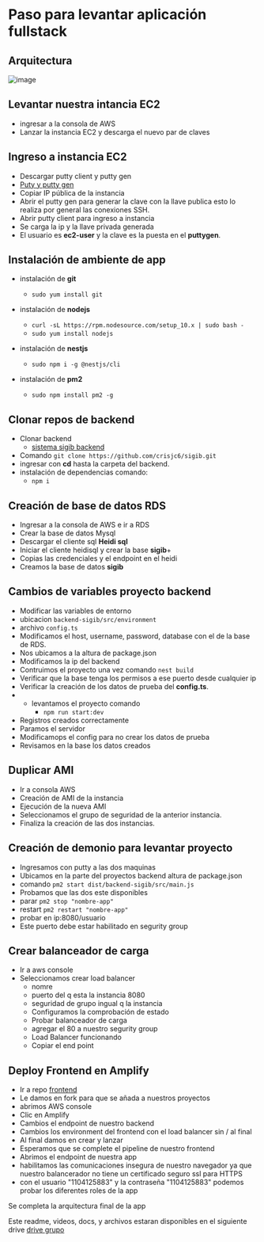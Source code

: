 # Paso para levantar aplicación fullstack


## Arquitectura

![image](https://user-images.githubusercontent.com/50051312/111022678-3e69e500-83a2-11eb-9928-c1d2fcda729f.png)

## Levantar nuestra intancia EC2

* ingresar a la consola de AWS
* Lanzar la instancia EC2 y descarga el nuevo par de claves

## Ingreso a instancia EC2
* Descargar putty client y putty gen
* [Puty y putty gen](https://www.chiark.greenend.org.uk/~sgtatham/putty/latest.html)
* Copiar IP pública de la instancia
* Abrir el putty gen para generar la clave con la llave publica esto lo realiza por general las conexiones SSH.
* Abrir putty client para ingreso a instancia
* Se carga la ip y la llave privada generada 
* El usuario es **ec2-user** y la clave es la puesta en el **puttygen**.


## Instalación de ambiente de app
* instalación de **git**
	*  `sudo yum install git`
* instalación de **nodejs**
  	*  `curl -sL https://rpm.nodesource.com/setup_10.x | sudo bash -`
  	* `sudo yum install nodejs`

* instalación de **nestjs**
	*  `sudo npm i -g @nestjs/cli`

* instalación de **pm2**
	*  `sudo npm install pm2 -g`
	
## Clonar repos de backend
* Clonar backend
	* [sistema sigib backend](https://github.com/crisjc6/sigib.git)
 * Comando `git clone https://github.com/crisjc6/sigib.git`
 * ingresar con  **cd** hasta la carpeta del backend.
 * instalación de dependencias comando:
	 * `npm i`

## Creación de base de datos RDS
* Ingresar a la consola de AWS e ir a RDS 
* Crear la base de datos Mysql
* Descargar el cliente sql **Heidi sql**
* Iniciar el cliente heidisql y crear la base **sigib**+
* Copias las credenciales y el endpoint en el heidi 
* Creamos la base de datos **sigib**

## Cambios de variables proyecto backend

* Modificar las variables de entorno
* ubicacion `backend-sigib/src/environment`
* archivo `config.ts`
* Modificamos el host, username, password, database	con el de la base de RDS.
* Nos ubicamos a la altura de package.json
* Modificamos la ip del backend 
* Contruimos el proyecto una vez comando `nest build`
* Verificar que la base tenga los permisos a ese puerto desde cualquier ip
* Verificar la creación de los datos de prueba del **config.ts**.
* * levantamos el proyecto comando 
	* `npm run start:dev`
* Registros creados correctamente
* Paramos el servidor
* Modificamops el config para no crear los datos de prueba
* Revisamos en la base los datos creados

## Duplicar AMI
* Ir a consola AWS
* Creación de AMI de la instancia
* Ejecución de la nueva AMI
* Seleccionamos el grupo de seguridad de la anterior instancia.
* Finaliza la creación de las dos instancias.

## Creación de demonio para levantar proyecto
* Ingresamos con putty a las dos maquinas
* Ubicamos en la parte del proyectos backend altura de package.json
* comando `pm2 start dist/backend-sigib/src/main.js`
* Probamos que las dos este disponibles 
* parar `pm2 stop "nombre-app"`
* restart `pm2 restart "nombre-app"`
* probar en ip:8080/usuario
* Este puerto debe estar habilitado en segurity group



## Crear balanceador de carga
* Ir a aws console
* Seleccionamos crear load balancer
	* nomre
	* puerto del q esta la instancia 8080
	* seguridad de grupo ingual q la instancia
	* Configuramos la comprobación de estado
	* Probar balanceador de carga
	* agregar el 80 a nuestro segurity group
	* Load Balancer funcionando
	* Copiar el end point

## Deploy Frontend en Amplify

* Ir a repo [frontend](https://github.com/crisjc6/frontend-sigib.git)
* Le damos en fork para que se añada a nuestros proyectos
* abrimos AWS console
* Clic en Amplify
* Cambios el endpoint de nuestro backend
* Cambios los environment del frontend con el load balancer sin / al final
* Al final damos en crear y lanzar
* Esperamos que se complete el pipeline de nuestro frontend
* Abrimos el endpoint de nuestra app
* habilitamos las comunicaciones insegura de nuestro navegador ya que nuestro balancerador no tiene un certificado seguro ssl para HTTPS
* con el usuario "1104125883" y la contraseña "1104125883" podemos probar los diferentes roles de la app 

Se completa la arquitectura final de la app

Este readme, videos, docs, y archivos estaran disponibles en el siguiente drive
[drive grupo](https://drive.google.com/drive/folders/1-KGxeA1d2cWyv-HeGrg7rR7OgWSwbQQy?usp=sharing)
